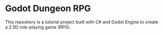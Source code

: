 # Godot Dungeon RPG

This repository is a tutorial project built with C# and Godot Engine to create a 2.5D role-playing game (RPG).
